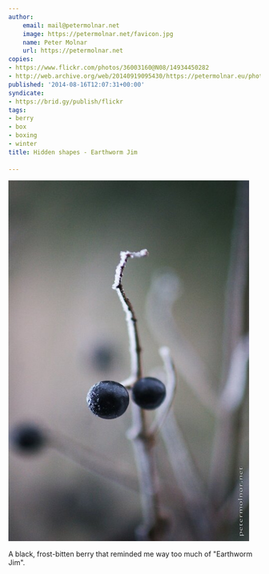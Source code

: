 ```yaml
---
author:
    email: mail@petermolnar.net
    image: https://petermolnar.net/favicon.jpg
    name: Peter Molnar
    url: https://petermolnar.net
copies:
- https://www.flickr.com/photos/36003160@N08/14934450282
- http://web.archive.org/web/20140919095430/https://petermolnar.eu/photo/hidden-shapes-earthworm-jim/
published: '2014-08-16T12:07:31+00:00'
syndicate:
- https://brid.gy/publish/flickr
tags:
- berry
- box
- boxing
- winter
title: Hidden shapes - Earthworm Jim

---
```


![](hidden-shapes-earthworm-jim.jpg)

A black, frost-bitten berry that reminded me way too much of "Earthworm
Jim".